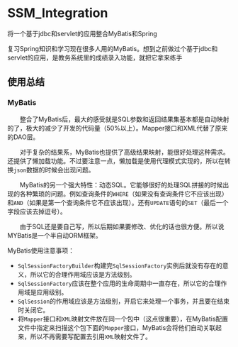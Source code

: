 # SSM_Integration
将一个基于jdbc和servlet的应用整合MyBatis和Spring

复习Spring知识和学习现在很多人用的MyBatis。想到之前做过个基于jdbc和servlet的应用，是教务系统里的成绩录入功能，就把它拿来练手

## 使用总结

### MyBatis
&emsp;&emsp;整合了MyBatis后，最大的感受就是SQL参数和返回结果集基本都是自动映射的了，极大的减少了开发的代码量（50%以上）。Mapper接口和XML代替了原来的DAO层。

&emsp;&emsp;对于复杂的结果系，MyBatis也提供了高级结果映射，能很好处理这种需求。还提供了懒加载功能。不过要注意一点，懒加载是使用代理模式实现的，所以在转换`json`数据的时候会出现问题。

&emsp;&emsp;MyBatis的另一个强大特性：动态SQL。它能够很好的处理SQL拼接的时候出现的各种繁琐的问题。例如查询条件的`WHERE`（如果没有查询条件它不应该出现）和`AND`（如果是第一个查询条件它不应该出现）。还有`UPDATE`语句的`SET`（最后一个字段应该去掉逗号）。

&emsp;&emsp;由于SQL还是要自己写，所以后期如果要修改、优化的话也很方便。所以说MYBatis是一个半自动ORM框架。

MyBatis使用注意事项：

+ `SqlSessionFactoryBuilder`构建完`SqlSessionFactory`实例后就没有存在的意义，所以它的合理作用域应该是方法级别。
+ `SqlSessionFactory`应该在整个应用的生命周期中一直存在，所以它的合理作用域是应用级别。
+ `SqlSession`的作用域应该是方法级别，开启它来处理一个事务，并且要在结束时关闭它。
+ 将`Mapper`接口和`XML`映射文件放在同一个包中（这点很重要），在MyBatis配置文件中指定<package name="com.data"/>来扫描这个包下面的`Mapper`接口，MyBatis会将他们自动关联起来，所以不再需要写配置去引用`XML`映射文件了。
